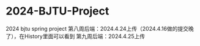 # 2024-BJTU-Project
2024 bjtu spring project
第八周后端：2024.4.24上传（2024.4.16做的提交晚了），在History里面可以看到
第九周后端：2024.4.25上传
